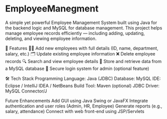 # EmployeeManegment
A simple yet powerful Employee Management System built using Java for the backend logic and MySQL for database management. 
This project helps manage employee records efficiently — including adding, updating, deleting, and viewing employee information.

🚀 Features
👨‍💼 Add new employees with full details (ID, name, department, salary, etc.)
🗂️ Update existing employee information
❌ Delete employee records
🔍 Search and view employee details
💾 Store and retrieve data from a MySQL database
🔐 Secure login system for admin (optional feature)

🛠️ Tech Stack
Programming Language: Java (JDBC)
Database: MySQL
IDE: Eclipse / IntelliJ IDEA / NetBeans
Build Tool: Maven (optional)
JDBC Driver: MySQL Connector/J

Future Enhancements
Add GUI using Java Swing or JavaFX
Integrate authentication and user roles (Admin, HR, Employee)
Generate reports (e.g., salary, attendance)
Connect with web front-end using JSP/Servlets
